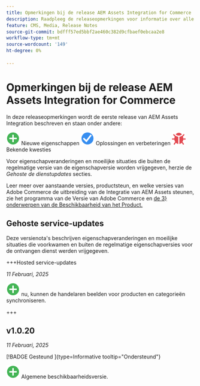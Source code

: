 ```yaml
---
title: Opmerkingen bij de release AEM Assets Integration for Commerce
description: Raadpleeg de releaseopmerkingen voor informatie over alle AEM Assets Integration-releases.
feature: CMS, Media, Release Notes
source-git-commit: bdfff57ed5bbf2ae460c382d9cfbaef0ebcaa2e8
workflow-type: tm+mt
source-wordcount: '149'
ht-degree: 0%

---
```



# Opmerkingen bij de release AEM Assets Integration for Commerce

In deze releaseopmerkingen wordt de eerste release van AEM Assets Integration beschreven en staan onder andere:

![ Nieuwe ](../assets/new.svg) Nieuwe eigenschappen
![ Vaste kwestie ](../assets/fix.svg) Oplossingen en verbeteringen
![ Bekende kwestie ](../assets/bug.svg) Bekende kwesties

Voor eigenschapveranderingen en moeilijke situaties die buiten de regelmatige versie van de eigenschapversie worden vrijgegeven, herzie de _Gehoste de dienstupdates_ secties.

Leer meer over aanstaande versies, productsteun, en welke versies van Adobe Commerce de uitbreiding van de Integratie van AEM Assets steunen, zie het programma van de Versie van Adobe Commerce [ ](https://experienceleague.adobe.com/en/docs/commerce-operations/release/planning/schedule) en [ de 3} onderwerpen van de Beschikbaarheid van het Product.](https://experienceleague.adobe.com/en/docs/commerce-operations/release/product-availability)

## Gehoste service-updates

Deze versienota&#39;s beschrijven eigenschapveranderingen en moeilijke situaties die voorkwamen en buiten de regelmatige eigenschapversies voor de ontvangen dienst werden vrijgegeven.

+++Hosted service-updates

_11 Februari, 2025_

![ Nieuwe kwestie ](../assets/new.svg) nu, kunnen de handelaren beelden voor producten en categorieën synchroniseren.

+++

## v1.0.20

_11 Februari, 2025_

[!BADGE  Gesteund ]{type=Informative tooltip="Ondersteund"}

![ Nieuwe ](../assets/new.svg) Algemene beschikbaarheidsversie.
